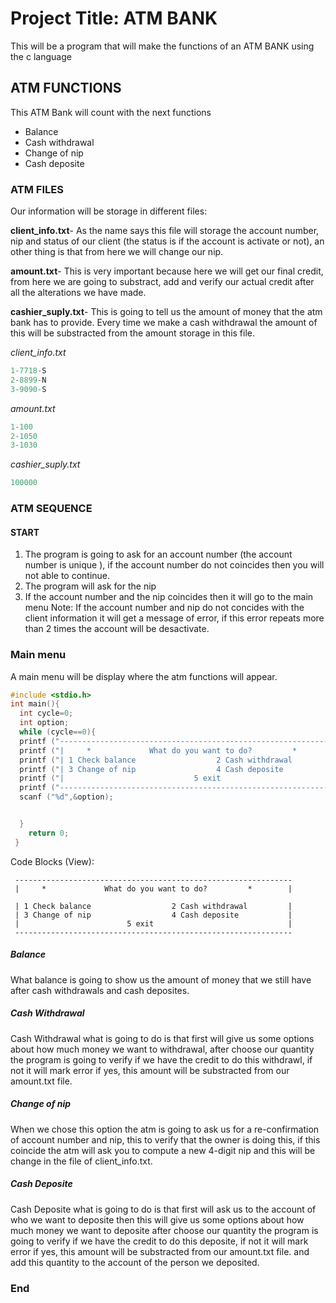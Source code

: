 # Project Title: ATM BANK
This will be a program that will make the functions of an ATM BANK using 
the c language 
## ATM FUNCTIONS
This ATM Bank will count with the next functions
- Balance
- Cash withdrawal
- Change of nip
- Cash deposite

### ATM FILES 
Our information will be storage in different files:

**client_info.txt**- As the name says this file will storage the account number, nip and status of our client (the status is if the account is activate or not), an other thing is that from here we will change our nip.

**amount.txt**- This is very important because here we will get our final credit, from here we are going to substract, add and verify our actual credit after all the alterations we have made.

**cashier_suply.txt**- This is going to tell us the amount of money that the atm bank has to provide. Every time we make a cash withdrawal the amount of this will be substracted from the amount storage in this file.

*client_info.txt*
```c
1-7718-S
2-8899-N
3-9090-S
```
*amount.txt*
```c
1-100
2-1050
3-1030
```
*cashier_suply.txt*
```c
100000
```

### ATM SEQUENCE
#### START
1. The program is going to ask for an account number (the account number is unique ), if the account number do not coincides then you will not able to continue.
1. The program will ask for the nip 
1. If the account number and the nip coincides then it will go to the main menu
Note: If the account number and nip do not concides with the client information it will get a message of error, if this error repeats more than 2 times the account will be desactivate.

### Main menu 
A main menu will be display where the atm functions will appear.
```c
#include <stdio.h>
int main(){
  int cycle=0; 
  int option;
  while (cycle==0){
  printf ("--------------------------------------------------------------\n");
  printf ("|     *             What do you want to do?         *         |\n\n"); 
  printf ("| 1 Check balance                  2 Cash withdrawal          |\n");
  printf ("| 3 Change of nip                  4 Cash deposite            |\n");
  printf ("|                             5 exit                          |\n");
  printf ("--------------------------------------------------------------\n");
  scanf ("%d",&option);


  }
    return 0;  
 }
```
Code Blocks (View):


     -------------------------------------------------------------- 
     |     *             What do you want to do?         *        |
	 
     | 1 Check balance                  2 Cash withdrawal         |
     | 3 Change of nip                  4 Cash deposite           |
     |                        5 exit                              |
     -------------------------------------------------------------- 
##### Balance 
What balance is going to show us the amount of money that we still have after cash withdrawals and cash deposites.

##### Cash Withdrawal
Cash Withdrawal what is going to do is that first will give us some options about how much money we want to withdrawal, after choose our quantity the program is going to verify if we have the credit to do this withdrawl, if not it will mark error if yes, this amount will be substracted from our amount.txt file.

##### Change of nip
When we chose this option the atm is going to ask us for a re-confirmation of account number and nip, this to verify that the owner is doing this, if this coincide the atm will ask you to compute a new 4-digit nip and this will be change in the file of client_info.txt.

##### Cash Deposite
Cash Deposite what is going to do is that first will ask us to the account of who we want to deposite then this will give us some options about how much money we want to deposite after choose our quantity the program is going to verify if we have the credit to do this deposite, if not it will mark error if yes, this amount will be substracted from our amount.txt file. and add this quantity to the account of the person we deposited.



### End
